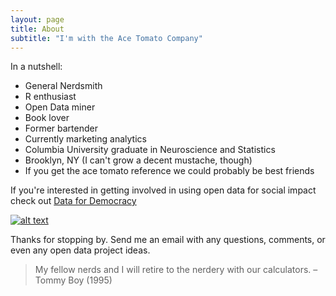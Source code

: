 ```yaml
---
layout: page
title: About
subtitle: "I'm with the Ace Tomato Company"
---
```


In a nutshell:
- General Nerdsmith
- R enthusiast 
- Open Data miner
- Book lover 
- Former bartender
- Currently marketing analytics
- Columbia University graduate in Neuroscience and Statistics
- Brooklyn, NY (I can't grow a decent mustache, though)
- If you get the ace tomato reference we could probably be best friends

If you're interested in getting involved in using open data for social impact check out [Data for Democracy](https://datafordemocracy.org/)

[![alt text](https://data4democracy.github.io/datafordemocracy.org/images/data-dem-logo-stacked-grey.png "Data for Democracy")](https://datafordemocracy.org/)

Thanks for stopping by. Send me an email with any questions, comments, or even any open data project ideas.

>My fellow nerds and I will retire to the nerdery with our calculators. – Tommy Boy (1995)
